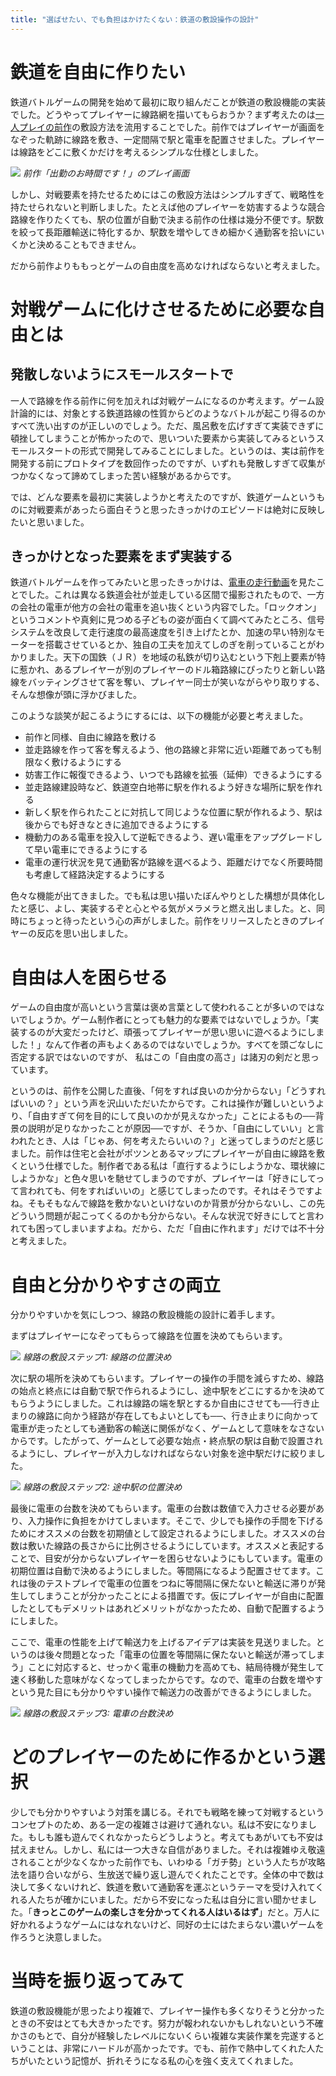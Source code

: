 ```yaml
---
title: "選ばせたい、でも負担はかけたくない：鉄道の敷設操作の設計"
---
```


# 鉄道を自由に作りたい

鉄道バトルゲームの開発を始めて最初に取り組んだことが鉄道の敷設機能の実装でした。どうやってプレイヤーに線路網を描いてもらおうか？まず考えたのは[一人プレイの前作](https://namagame.coe.nicovideo.jp/games/lg224)の敷設方法を流用することでした。前作ではプレイヤーが画面をなぞった軌跡に線路を敷き、一定間隔で駅と電車を配置させました。プレイヤーは線路をどこに敷くかだけを考えるシンプルな仕様としました。

![](/images/rushmini-screenshot.png)
*前作「出勤のお時間です！」のプレイ画面*

しかし、対戦要素を持たせるためにはこの敷設方法はシンプルすぎて、戦略性を持たせられないと判断しました。たとえば他のプレイヤーを妨害するような競合路線を作りたくても、駅の位置が自動で決まる前作の仕様は幾分不便です。駅数を絞って長距離輸送に特化するか、駅数を増やしてきめ細かく通勤客を拾いにいくかと決めることもできません。

だから前作よりももっとゲームの自由度を高めなければならないと考えました。

# 対戦ゲームに化けさせるために必要な自由とは

## 発散しないようにスモールスタートで

一人で路線を作る前作に何を加えれば対戦ゲームになるのか考えます。ゲーム設計論的には、対象とする鉄道路線の性質からどのようなバトルが起こり得るのかすべて洗い出すのが正しいのでしょう。ただ、風呂敷を広げすぎて実装できずに頓挫してしまうことが怖かったので、思いついた要素から実装してみるというスモールスタートの形式で開発してみることにしました。というのは、実は前作を開発する前にプロトタイプを数回作ったのですが、いずれも発散しすぎて収集がつかなくなって諦めてしまった苦い経験があるからです。

では、どんな要素を最初に実装しようかと考えたのですが、鉄道ゲームというものに対戦要素があったら面白そうと思ったきっかけのエピソードは絶対に反映したいと思いました。

## きっかけとなった要素をまず実装する

鉄道バトルゲームを作ってみたいと思ったきっかけは、[電車の走行動画](https://www.nicovideo.jp/watch/sm553706)を見たことでした。これは異なる鉄道会社が並走している区間で撮影されたもので、一方の会社の電車が他方の会社の電車を追い抜くという内容でした。「ロックオン」というコメントや真剣に見つめる子どもの姿が面白くて調べてみたところ、信号システムを改良して走行速度の最高速度を引き上げたとか、加速の早い特別なモーターを搭載させているとか、独自の工夫を加えてしのぎを削っていることがわかりました。天下の国鉄（ＪＲ）を地域の私鉄が切り込むという下剋上要素が特に惹かれ、あるプレイヤーが別のプレイヤーのドル箱路線にぴったりと新しい路線をバッティングさせて客を奪い、プレイヤー同士が笑いながらやり取りする、そんな想像が頭に浮かびました。

このような談笑が起こるようにするには、以下の機能が必要と考えました。

* 前作と同様、自由に線路を敷ける
* 並走路線を作って客を奪えるよう、他の路線と非常に近い距離であっても制限なく敷けるようにする
* 妨害工作に報復できるよう、いつでも路線を拡張（延伸）できるようにする
* 並走路線建設時など、鉄道空白地帯に駅を作れるよう好きな場所に駅を作れる
* 新しく駅を作られたことに対抗して同じような位置に駅が作れるよう、駅は後からでも好きなときに追加できるようにする
* 機動力のある電車を投入して逆転できるよう、遅い電車をアップグレードして早い電車にできるようにする
* 電車の運行状況を見て通勤客が路線を選べるよう、距離だけでなく所要時間も考慮して経路決定するようにする

色々な機能が出てきました。でも私は思い描いたぼんやりとした構想が具体化したと感じ、よし、実装するぞと心とやる気がメラメラと燃え出しました。と、同時にちょっと待ったという心の声がしました。前作をリリースしたときのプレイヤーの反応を思い出しました。

# 自由は人を困らせる

ゲームの自由度が高いという言葉は褒め言葉として使われることが多いのではないでしょうか。ゲーム制作者にとっても魅力的な要素ではないでしょうか。「実装するのが大変だったけど、頑張ってプレイヤーが思い思いに遊べるようにしました！」なんて作者の声もよくあるのではないでしょうか。すべてを頭ごなしに否定する訳ではないのですが、 私はこの「自由度の高さ」は諸刃の剣だと思っています。

というのは、前作を公開した直後、「何をすれば良いのか分からない」「どうすればいいの？」という声を沢山いただいたからです。これは操作が難しいというより、「自由すぎて何を目的にして良いのかが見えなかった」ことによるもの──背景の説明が足りなかったことが原因──ですが、そうか、「自由にしていい」と言われたとき、人は「じゃあ、何を考えたらいいの？」と迷ってしまうのだと感じました。前作は住宅と会社がポツンとあるマップにプレイヤーが自由に線路を敷くという仕様でした。制作者である私は「直行するようにしようかな、環状線にしようかな」と色々思いを馳せてしまうのですが、プレイヤーは「好きにしてって言われても、何をすればいいの」と感じてしまったのです。それはそうですよね。そもそもなんで線路を敷かないといけないのか背景が分からないし、この先どういう問題が起こってくるのかも分からない。そんな状況で好きにしてと言われても困ってしまいますよね。だから、ただ「自由に作れます」だけでは不十分と考えました。

# 自由と分かりやすさの両立

分かりやすいかを気にしつつ、線路の敷設機能の設計に着手します。

まずはプレイヤーになぞってもらって線路を位置を決めてもらいます。

![](/images/railway-screenshot1.png)
*線路の敷設ステップ1: 線路の位置決め*

次に駅の場所を決めてもらいます。プレイヤーの操作の手間を減らすため、線路の始点と終点には自動で駅で作られるようにし、途中駅をどこにするかを決めてもらうようにしました。これは線路の端を駅とするか自由にさせても──行き止まりの線路に向かう経路が存在してもよいとしても──、行き止まりに向かって電車が走ったとしても通勤客の輸送に関係がなく、ゲームとして意味をなさないからです。したがって、ゲームとして必要な始点・終点駅の駅は自動で設置されるようにし、プレイヤーが入力しなければならない対象を途中駅だけに絞りました。

![](/images/railway-screenshot2.png)
*線路の敷設ステップ2: 途中駅の位置決め*

最後に電車の台数を決めてもらいます。電車の台数は数値で入力させる必要があり、入力操作に負担をかけてしまいます。そこで、少しでも操作の手間を下げるためにオススメの台数を初期値として設定されるようにしました。オススメの台数は敷いた線路の長さからに比例させるようにしています。オススメと表記することで、目安が分からないプレイヤーを困らせないようにもしています。電車の初期位置は自動で決めるようにしました。等間隔になるよう配置させてます。これは後のテストプレイで電車の位置をつねに等間隔に保たないと輸送に滞りが発生してしまうことが分かったことによる措置です。仮にプレイヤーが自由に配置したとしてもデメリットはあれどメリットがなかったため、自動で配置するようにしました。

ここで、電車の性能を上げて輸送力を上げるアイデアは実装を見送りました。というのは後々問題となった「電車の位置を等間隔に保たないと輸送が滞ってしまう」ことに対応すると、せっかく電車の機動力を高めても、結局待機が発生して速く移動した意味がなくなってしまったからです。なので、電車の台数を増やすという見た目にも分かりやすい操作で輸送力の改善ができるようにしました。

![](/images/railway-screenshot3.png)
*線路の敷設ステップ3: 電車の台数決め*

# どのプレイヤーのために作るかという選択

少しでも分かりやすいよう対策を講じる。それでも戦略を練って対戦するというコンセプトのため、ある一定の複雑さは避けて通れない。私は不安になりました。もしも誰も遊んでくれなかったらどうしようと。考えてもあがいても不安は拭えません。しかし、私には一つ大きな自信がありました。それは複雑ゆえ敬遠されることが少なくなかった前作でも、いわゆる「ガチ勢」という人たちが攻略法を語り合いながら、生放送で繰り返し遊んでくれたことです。全体の中で数は決して多くないけれど、鉄道を敷いて通勤客を運ぶというテーマを受け入れてくれる人たちが確かにいました。だから不安になった私は自分に言い聞かせました。「**きっとこのゲームの楽しさを分かってくれる人はいるはず**」だと。万人に好かれるようなゲームにはなれないけど、同好の士にはたまらない濃いゲームを作ろうと決意しました。

# 当時を振り返ってみて

鉄道の敷設機能が思ったより複雑で、プレイヤー操作も多くなりそうと分かったときの不安はとても大きかったです。努力が報われないかもしれないという不確かさのもとで、自分が経験したレベルにないくらい複雑な実装作業を完遂するということは、非常にハードルが高かったです。でも、前作で熱中してくれた人たちがいたという記憶が、折れそうになる私の心を強く支えてくれました。
